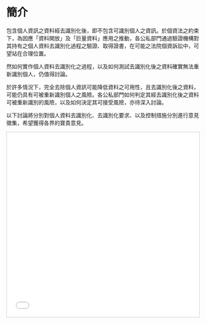 # 簡介

包含個人資訊之資料經去識別化後，即不包含可識別個人之資訊。於個資法之約束下，為因應「資料開放」及「巨量資料」應用之推動，各公私部門通過驗證機構對其持有之個人資料去識別化過程之驗證、取得證書，在可能之法院個資訴訟中，可望站在合理位置。

然如何實作個人資料去識別化之過程，以及如何測試去識別化後之資料確實無法重新識別個人，仍值得討論。

於許多情況下，完全去除個人資訊可能降低資料之可用性，且去識別化後之資料，可能仍具有可被重新識別個人之風險。各公私部門如何判定其經去識別化後之資料可被重新識別的風險，以及如何決定其可接受風險，亦待深入討論。

以下討論將分別對個人資料去識別化、去識別化要求、以及控制措施分別進行意見徵集，希望獲得各界的寶貴意見。

<iframe src="//www.slideshare.net/slideshow/embed_code/key/LmOQYeuGfzanFd" width="595" height="485" frameborder="0" marginwidth="0" marginheight="0" scrolling="no" style="border:1px solid #CCC; border-width:1px; margin-bottom:5px; max-width: 100%;" allowfullscreen> </iframe>
